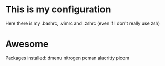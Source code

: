 # This is my configuration
Here there is my .bashrc, .vimrc and .zshrc (even if I don't really use zsh)
# Awesome
Packages installed:
  dmenu
  nitrogen
  pcman
  alacritty
  picom
